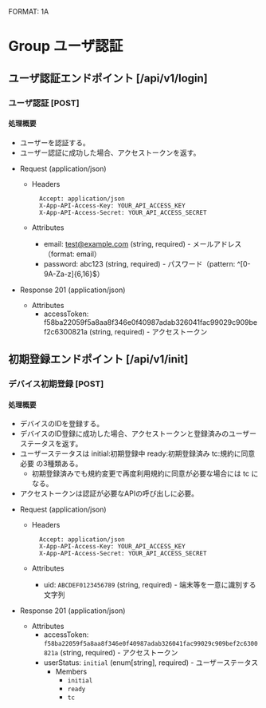 FORMAT: 1A

# Group ユーザ認証
## ユーザ認証エンドポイント [/api/v1/login]
### ユーザ認証 [POST]
#### 処理概要

* ユーザーを認証する。
* ユーザー認証に成功した場合、アクセストークンを返す。

+ Request (application/json)

    + Headers

            Accept: application/json
            X-App-API-Access-Key: YOUR_API_ACCESS_KEY
            X-App-API-Access-Secret: YOUR_API_ACCESS_SECRET

    + Attributes
        + email: test@example.com (string, required) - メールアドレス（format: email）
        + password: abc123 (string, required) - パスワード（pattern: ^[0-9A-Za-z]{6,16}$）

+ Response 201 (application/json)

    + Attributes
        + accessToken: f58ba22059f5a8aa8f346e0f40987adab326041fac99029c909bef2c6300821a (string, required) - アクセストークン

## 初期登録エンドポイント [/api/v1/init]

### デバイス初期登録 [POST]

#### 処理概要

* デバイスのIDを登録する。
* デバイスのID登録に成功した場合、アクセストークンと登録済みのユーザーステータスを返す。
* ユーザーステータスは initial:初期登録中 ready:初期登録済み tc:規約に同意必要 の3種類ある。
    * 初期登録済みでも規約変更で再度利用規約に同意が必要な場合には tc になる。
* アクセストークンは認証が必要なAPIの呼び出しに必要。

+ Request (application/json)

    + Headers

            Accept: application/json
            X-App-API-Access-Key: YOUR_API_ACCESS_KEY
            X-App-API-Access-Secret: YOUR_API_ACCESS_SECRET

    + Attributes
        + uid: `ABCDEF0123456789` (string, required) - 端末等を一意に識別する文字列

+ Response 201 (application/json)

    + Attributes
        + accessToken: `f58ba22059f5a8aa8f346e0f40987adab326041fac99029c909bef2c6300821a` (string, required) - アクセストークン
        + userStatus: `initial` (enum[string], required) - ユーザーステータス
            + Members
                + `initial`
                + `ready`
                + `tc`
